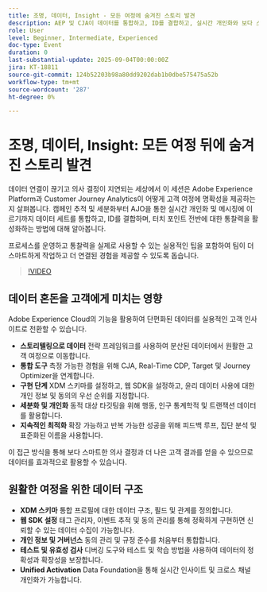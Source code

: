 ```yaml
---
title: 조명, 데이터, Insight - 모든 여정에 숨겨진 스토리 발견
description: AEP 및 CJA이 데이터를 통합하고, ID를 결합하고, 실시간 개인화와 보다 스마트한 고객 여정을 위한 통찰력을 활성화하는 방법에 대해 알아봅니다.
role: User
level: Beginner, Intermediate, Experienced
doc-type: Event
duration: 0
last-substantial-update: 2025-09-04T00:00:00Z
jira: KT-18811
source-git-commit: 124b52203b98a80dd9202dab1b0dbe575475a52b
workflow-type: tm+mt
source-wordcount: '287'
ht-degree: 0%

---
```



# 조명, 데이터, Insight: 모든 여정 뒤에 숨겨진 스토리 발견

데이터 연결이 끊기고 의사 결정이 지연되는 세상에서 이 세션은 Adobe Experience Platform과 Customer Journey Analytics이 어떻게 고객 여정에 명확성을 제공하는지 살펴봅니다. 캠페인 추적 및 세분화부터 AJO을 통한 실시간 개인화 및 메시징에 이르기까지 데이터 세트를 통합하고, ID를 결합하며, 터치 포인트 전반에 대한 통찰력을 활성화하는 방법에 대해 알아봅니다.

프로세스를 운영하고 통찰력을 실제로 사용할 수 있는 실용적인 팁을 포함하여 팀이 더 스마트하게 작업하고 더 연결된 경험을 제공할 수 있도록 돕습니다.

>[!VIDEO](https://video.tv.adobe.com/v/3471109/?learn=on&enablevpops)

## 데이터 혼돈을 고객에게 미치는 영향

Adobe Experience Cloud의 기능을 활용하여 단편화된 데이터를 실용적인 고객 인사이트로 전환할 수 있습니다.

* **스토리텔링으로 데이터** 전략 프레임워크를 사용하여 분산된 데이터에서 원활한 고객 여정으로 이동합니다.
* **통합 도구** 측정 가능한 경험을 위해 CJA, Real-Time CDP, Target 및 Journey Optimizer을 연계합니다.
* **구현 단계** XDM 스키마를 설정하고, 웹 SDK을 설정하고, 윤리 데이터 사용에 대한 개인 정보 및 동의의 우선 순위를 지정합니다.
* **세분화 및 개인화** 동적 대상 타깃팅을 위해 행동, 인구 통계학적 및 트랜잭션 데이터를 활용합니다.
* **지속적인 최적화** 확장 가능하고 반복 가능한 성공을 위해 피드백 루프, 집단 분석 및 표준화된 이름을 사용합니다.

이 접근 방식을 통해 보다 스마트한 의사 결정과 더 나은 고객 결과를 얻을 수 있으므로 데이터를 효과적으로 활용할 수 있습니다.

## 원활한 여정을 위한 데이터 구조

* **XDM 스키마** 통합 프로필에 대한 데이터 구조, 필드 및 관계를 정의합니다.
* **웹 SDK 설정** 태그 관리자, 이벤트 추적 및 동의 관리를 통해 정확하게 구현하면 신뢰할 수 있는 데이터 수집이 가능합니다.
* **개인 정보 및 거버넌스** 동의 관리 및 규정 준수를 처음부터 통합합니다.
* **테스트 및 유효성 검사** 디버깅 도구와 테스트 및 학습 방법을 사용하여 데이터의 정확성과 확장성을 보장합니다.
* **Unified Activation** Data Foundation을 통해 실시간 인사이트 및 크로스 채널 개인화가 가능합니다.
